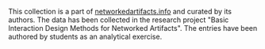This collection is a part of [networkedartifacts.info](http://networkedartifacts.info) and curated by its authors. The data has been collected in the research project "Basic Interaction Design Methods for Networked Artifacts". The entries have been authored by students as an analytical exercise.

